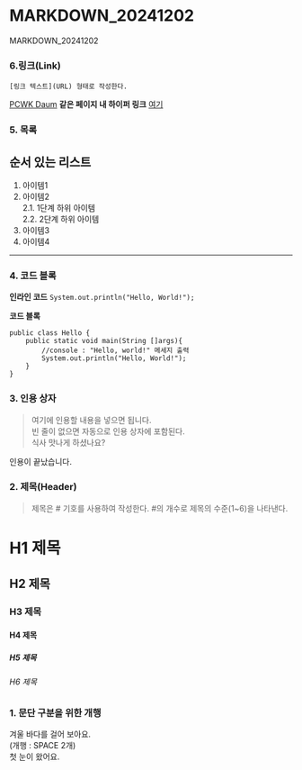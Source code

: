 # MARKDOWN_20241202
MARKDOWN_20241202
### 6.링크(Link)
`[링크 텍스트](URL) 형태로 작성한다.`

[PCWK Daum](https://cafe.daum.net/pcwk)
**같은 페이지 내 하이퍼 링크**
[여기](#4-코드블록)

### 5. 목록
**순서 있는 리스트**
---
1. 아이템1
2. 아이템2  
   2.1. 1단계 하위 아이템  
   2.2. 2단계 하위 아이템  
3. 아이템3
4. 아이템4
***



### 4. 코드 블록
**인라인 코드**
`System.out.println("Hello, World!");`

<b>코드 블록</b>
```
public class Hello {	
	public static void main(String []args){
		//console : "Hello, world!" 메세지 출력
		System.out.println("Hello, World!");
	}	
}
```

### 3. 인용 상자
>여기에 인용할 내용을 넣으면 됩니다.  
>빈 줄이 없으면 자동으로 인용 상자에 포함된다.  
식사 맛나게 하셨나요?<BR>

인용이 끝났습니다.

### 2. 제목(Header)
>제목은 # 기호를 사용하여 작성한다. #의 개수로 제목의 수준(1~6)을 나타낸다.<br>

# H1 제목
## H2 제목
### H3 제목
#### H4 제목
##### H5 제목
###### H6 제목

### 1. 문단 구분을 위한 개행
겨울 바다를 걸어 보아요.<br>
(개행 : SPACE 2개)  
첫 눈이 왔어요.
